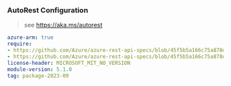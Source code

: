 ### AutoRest Configuration

> see https://aka.ms/autorest

``` yaml
azure-arm: true
require:
- https://github.com/Azure/azure-rest-api-specs/blob/45f5b5a166c75a878d0f5404e74bd1855ff48894/specification/network/resource-manager/readme.md
- https://github.com/Azure/azure-rest-api-specs/blob/45f5b5a166c75a878d0f5404e74bd1855ff48894/specification/network/resource-manager/readme.go.md
license-header: MICROSOFT_MIT_NO_VERSION
module-version: 5.1.0
tag: package-2023-09
```
